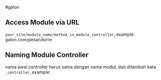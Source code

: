#galon

## Access Module via URL
`your_site/module_name/method_in_module_controller`, example: galon.com/pesan/kirim

## Naming Module Controller
nama awal controller harus sama dengan nama modul, dan ditambah kata `_controller`, example:
```


```

